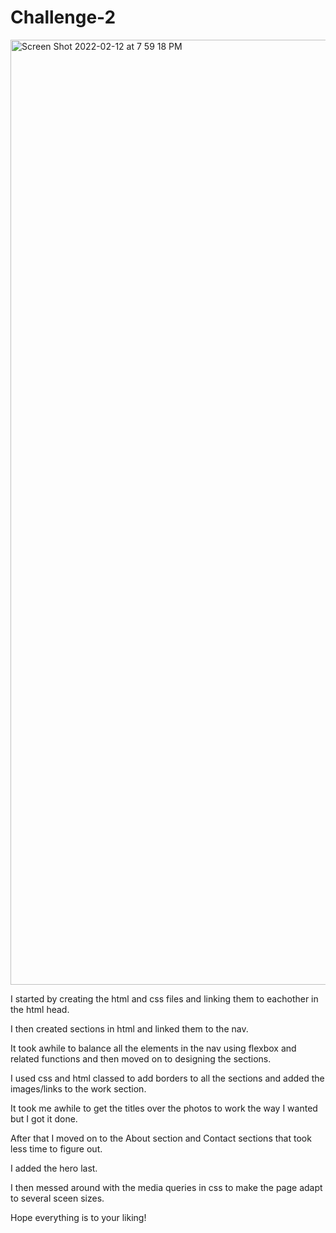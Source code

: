 # Challenge-2

<img width="1512" alt="Screen Shot 2022-02-12 at 7 59 18 PM" src="https://user-images.githubusercontent.com/96930257/153738059-ef570998-d77c-4833-97df-2044bb37a3ee.png">

I started by creating the html and css files and linking them to eachother in the html head.

I then created sections in html and linked them to the nav.

It took awhile to balance all the elements in the nav using flexbox and related functions and then moved on to designing the sections.

I used css and html classed to add borders to all the sections and added the images/links to the work section.

It took me awhile to get the titles over the photos to work the way I wanted but I got it done.

After that I moved on to the About section and Contact sections that took less time to figure out.

I added the hero last.

I then messed around with the media queries in css to make the page adapt to several sceen sizes.

Hope everything is to your liking!

